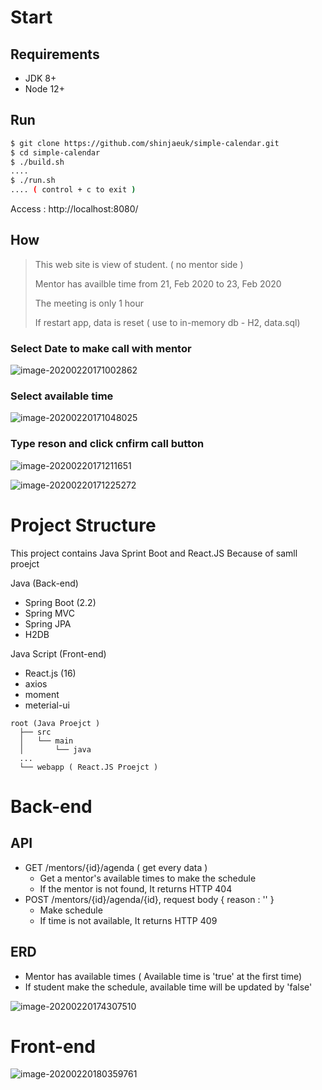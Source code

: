# Start

## Requirements

- JDK 8+ 
- Node 12+

## Run

```bash
$ git clone https://github.com/shinjaeuk/simple-calendar.git
$ cd simple-calendar
$ ./build.sh
....
$ ./run.sh
.... ( control + c to exit )
```

Access : http://localhost:8080/

## How

> This web site is view of student. ( no mentor side )
>
> Mentor has availble time from 21, Feb 2020 to 23, Feb 2020
>
> The meeting is only 1 hour
>
> If restart app, data is reset  ( use to in-memory db - H2, data.sql)

### Select Date to make call with mentor

![image-20200220171002862](img/image-20200220171002862.png)

### Select available time

![image-20200220171048025](img/image-20200220171048025.png)

### Type reson and click cnfirm call button

![image-20200220171211651](img/image-20200220171211651.png)

![image-20200220171225272](img/image-20200220171225272.png)

# Project Structure

This project contains Java Sprint Boot and React.JS Because of samll proejct

Java (Back-end) 

- Spring Boot (2.2)
- Spring MVC
- Spring JPA
- H2DB

Java Script (Front-end)

- React.js (16)
- axios
- moment
- meterial-ui

```
root (Java Proejct )
  ├── src
  │   └── main
  │       └── java
  ...
  └── webapp ( React.JS Proejct )
```

# Back-end

## API

- GET /mentors/{id}/agenda (  get every data  )
  - Get a mentor's available times to make the schedule
  - If the mentor is not found, It returns HTTP 404 
- POST /mentors/{id}/agenda/{id}, request body { reason : '' }
  - Make schedule
  - If time is not available, It returns HTTP 409

## ERD

- Mentor has available times ( Available time is 'true' at the first time)
- If student make the schedule, available time will be updated by 'false'

![image-20200220174307510](img/image-20200220174307510.png)

# Front-end

![image-20200220180359761](img/image-20200220180359761.png)
